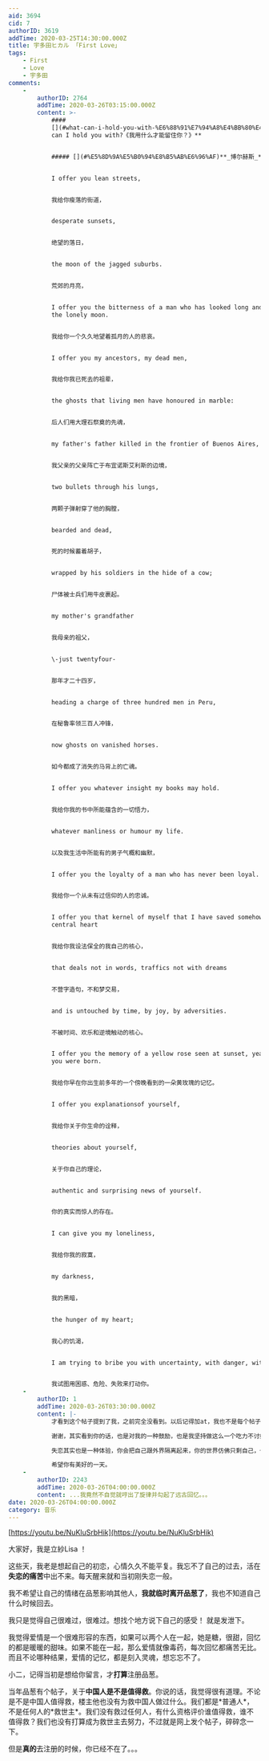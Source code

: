 ```yaml
---
aid: 3694
cid: 7
authorID: 3619
addTime: 2020-03-25T14:30:00.000Z
title: 宇多田ヒカル 「First Love」
tags:
    - First
    - Love
    - 宇多田
comments:
    -
        authorID: 2764
        addTime: 2020-03-26T03:15:00.000Z
        content: >-
            ####
            [](#what-can-i-hold-you-with-%E6%88%91%E7%94%A8%E4%BB%80%E4%B9%88%E6%89%8D%E8%83%BD%E7%95%99%E4%BD%8F%E4%BD%A0)**What
            can I hold you with?《我用什么才能留住你？》**


            ##### [](#%E5%8D%9A%E5%B0%94%E8%B5%AB%E6%96%AF)**_博尔赫斯_**


            I offer you lean streets,


            我给你瘦落的街道，


            desperate sunsets,


            绝望的落日，


            the moon of the jagged suburbs.


            荒郊的月亮，


            I offer you the bitterness of a man who has looked long and long at
            the lonely moon.


            我给你一个久久地望着孤月的人的悲哀。


            I offer you my ancestors, my dead men,


            我给你我已死去的祖辈，


            the ghosts that living men have honoured in marble:


            后人们用大理石祭奠的先魂，


            my father's father killed in the frontier of Buenos Aires,


            我父亲的父亲阵亡于布宜诺斯艾利斯的边境，


            two bullets through his lungs,


            两颗子弹射穿了他的胸膛，


            bearded and dead,


            死的时候蓄着胡子，


            wrapped by his soldiers in the hide of a cow;


            尸体被士兵们用牛皮裹起。


            my mother's grandfather


            我母亲的祖父，


            \-just twentyfour-


            那年才二十四岁，


            heading a charge of three hundred men in Peru,


            在秘鲁率领三百人冲锋，


            now ghosts on vanished horses.


            如今都成了消失的马背上的亡魂。


            I offer you whatever insight my books may hold.


            我给你我的书中所能蕴含的一切悟力，


            whatever manliness or humour my life.


            以及我生活中所能有的男子气概和幽默，


            I offer you the loyalty of a man who has never been loyal.


            我给你一个从未有过信仰的人的忠诚。


            I offer you that kernel of myself that I have saved somehow -the
            central heart


            我给你我设法保全的我自己的核心，


            that deals not in words, traffics not with dreams


            不营字造句，不和梦交易，


            and is untouched by time, by joy, by adversities.


            不被时间、欢乐和逆境触动的核心。


            I offer you the memory of a yellow rose seen at sunset, years before
            you were born.


            我给你早在你出生前多年的一个傍晚看到的一朵黄玫瑰的记忆。


            I offer you explanationsof yourself,


            我给你关于你生命的诠释，


            theories about yourself,


            关于你自己的理论，


            authentic and surprising news of yourself.


            你的真实而惊人的存在。


            I can give you my loneliness,


            我给你我的寂寞，


            my darkness,


            我的黑暗，


            the hunger of my heart;


            我心的饥渴，


            I am trying to bribe you with uncertainty, with danger, with defeat.


            我试图用困惑、危险、失败来打动你。
    -
        authorID: 1
        addTime: 2020-03-26T03:30:00.000Z
        content: |-
            才看到这个帖子提到了我，之前完全没看到。以后记得加at，我也不是每个帖子都有时间看。

            谢谢，其实看到你的话，也是对我的一种鼓励，也是我坚持做这么一个吃力不讨好的论坛的一点点动力吧。

            失恋其实也是一种体验，你会把自己跟外界隔离起来，你的世界仿佛只剩自己，也是一种很神奇的体验。

            希望你有美好的一天。
    -
        authorID: 2243
        addTime: 2020-03-26T04:00:00.000Z
        content: ...我竟然不自觉就哼出了旋律并勾起了远古回忆。。。
date: 2020-03-26T04:00:00.000Z
category: 音乐
---
```


[https://youtu.be/NuKluSrbHik](https://youtu.be/NuKluSrbHik)

大家好，我是立紗Lisa ！

这些天，我老是想起自己的初恋，心情久久不能平复。我忘不了自己的过去，活在**失恋的痛苦**中出不来。每天醒来就和当初刚失恋一般。

我不希望让自己的情绪在品葱影响其他人，**我就临时离开品葱了**，我也不知道自己什么时候回去。

我只是觉得自己很难过，很难过。想找个地方说下自己的感受！ 就是发泄下。

我觉得爱情是一个很难形容的东西，如果可以两个人在一起，她是糖，很甜，回忆的都是暖暖的甜味。如果不能在一起，那么爱情就像毒药，每次回忆都痛苦无比。而且不论哪种结果，爱情的记忆，都是刻入灵魂，想忘忘不了。

小二，记得当初是想给你留言，才**打算**注册品葱。

当年品葱有个帖子，关于**中国人是不是值得救**。你说的话，我觉得很有道理。不论是不是中国人值得救，楼主他也没有为救中国人做过什么。我们都是\*普通人\*，不是任何人的\*救世主\*。我们没有救过任何人，有什么资格评价谁值得救，谁不值得救？我们也没有打算成为救世主去努力，不过就是网上发个帖子，碎碎念一下。

但是**真的**去注册的时候，你已经不在了。。。
